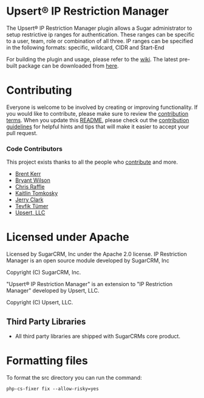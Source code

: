 # Upsert® IP Restriction Manager

The Upsert® IP Restriction Manager plugin allows a Sugar administrator to setup restrictive ip ranges for authentication. These ranges can be specific to a user, team, role or combination of all three. IP ranges can be specified in the following formats: specific, wildcard, CIDR and Start-End

For building the plugin and usage, please refer to the [wiki](https://github.com/UpsertLLC/IPRestrictionManager/wiki). The latest pre-built package can be downloaded from [here](https://upsertconsulting.com/plugins/ip-restriction-manager/).

# Contributing
Everyone is welcome to be involved by creating or improving functionality. If you would like to contribute, please make sure to review the [contribution terms](CONTRIBUTOR_TERMS.pdf). When you update this [README](README.md), please check out the [contribution guidelines](CONTRIBUTING.md) for helpful hints and tips that will make it easier to accept your pull request.

### Code Contributors

This project exists thanks to all the people who [contribute](https://github.com/UpsertLLC/IPRestrictionManager/graphs/contributors) and more.

* [Brent Kerr](https://gitlab.com/brentkerr)
* [Bryant Wilson](https://gitlab.com/bwilson0515)
* [Chris Raffle](https://gitlab.com/craffle)
* [Kaitlin Tomkosky](https://gitlab.com/ktomkosk)
* [Jerry Clark](https://github.com/geraldclark)
* [Tevfik Tümer](https://github.com/tevfik6)
* [Upsert, LLC](https://github.com/UpsertLLC)

# Licensed under Apache

Licensed by SugarCRM, Inc under the Apache 2.0 license.
IP Restriction Manager is an open source module developed by SugarCRM, Inc

Copyright (C) SugarCRM, Inc.

"Upsert® IP Restriction Manager" is an extension to "IP Restriction Manager" developed by Upsert, LLC.

Copyright (C) Upsert, LLC.

## Third Party Libraries
* All third party libraries are shipped with SugarCRMs core product.

# Formatting files

To format the src directory you can run the command:

```
php-cs-fixer fix --allow-risky=yes
```


